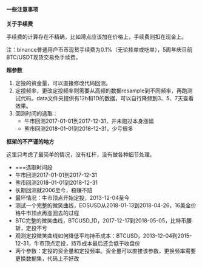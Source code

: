 #### 一些注意事项

**关于手续费**

手续费的计算存在不精确，比如滑点应该加在价格上，手续费则扣在现金上。

注：binance普通用户币币现货手续费为0.1%（无论挂单或吃单），5周年庆目前BTC/USDT现货交易免手续费。

**超参数**

1. 定投的资金量，可以直接修改代码回测。
2. 定投频率，更改定投频率则需要从高频的数据resample到不同频率，再跑测试代码。data文件夹提供有12h和1D的数据，可以自行降频到3、5、7天查看效果。
3. 回测时间的选取：
   - 牛市回测2017-01-01到2017-12-31，并未跑过本身涨幅
   - 熊市回测2018-01-01到2018-12-31，少亏很多



**框架的不严谨的地方**

这里只考虑了最简单的情况，没有杠杆，没有做各种细节处理。

- ===选取时间段
- 牛市回测2017-01-01到2017-12-31
- 熊市回测2018-01-01到2018-12-31
- 长期回测就2006至今，稳赚不赔
- 最坏情况：牛市顶点开始定投，2013-12-04至今
- 测试一个完整的微笑曲线，EOSUSD从2018-01-13到2018-04-26，16美金价格牛市顶点再涨回去的过程
- BTC完整的微笑曲线，BTCUSD_1D，2017-12-17到2018-05-05，比特币腰斩，定投不亏
- 观测定投微笑曲线如何降低平均持币成本：BTCUSD，2013-12-04到2015-12-31，牛市顶点定投，持币成本最后还会低于收盘价
- 两个参数：定投的资金量和定投频率。资金量可以直接该参数，更换频率需要更换数据集，代码上不好改